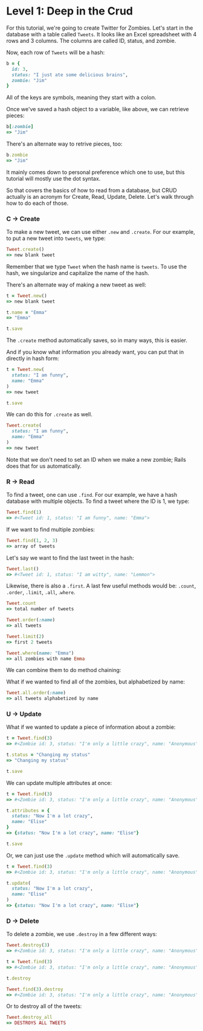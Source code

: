 # Level 1: Deep in the Crud

For this tutorial, we're going to create Twitter for Zombies. Let's start in the database with a table called `Tweets`. It looks like an Excel spreadsheet with 4 rows and 3 columns. The columns are called ID, status, and zombie.

Now, each row of `Tweets` will be a hash:

```ruby
b = {
  id: 3,
  status: "I just ate some delicious brains",
  zombie: "Jim"
}
```

All of the keys are symbols, meaning they start with a colon.

Once we've saved a hash object to a variable, like above, we can retrieve pieces:

```ruby
b[:zombie]
=> "Jim"
```

There's an alternate way to retrive pieces, too:

```ruby
b.zombie
=> "Jim"
```

It mainly comes down to personal preference which one to use, but this tutorial will mostly use the dot syntax.

So that covers the basics of how to read from a database, but CRUD actually is an acronym for Create, Read, Update, Delete. Let's walk through how to do each of those.

### C -> Create

To make a new tweet, we can use either `.new` and `.create`. For our example, to put a new tweet into `tweets`, we type:

```ruby
Tweet.create()
=> new blank tweet
```

Remember that we type `Tweet` when the hash name is `tweets`. To use the hash, we singularize and capitalize the name of the hash.

There's an alternate way of making a new tweet as well:

```ruby
t = Tweet.new()
=> new blank tweet

t.name = "Emma"
=> "Emma"

t.save
```

The `.create` method automatically saves, so in many ways, this is easier.

And if you know what information you already want, you can put that in directly in hash form:

```ruby
t = Tweet.new(
  status: "I am funny",
  name: "Emma"
)
=> new tweet

t.save
```

We can do this for `.create` as well.

```ruby
Tweet.create(
  status: "I am funny",
  name: "Emma"
)
=> new tweet
```

Note that we don't need to set an ID when we make a new zombie; Rails does that for us automatically.

### R -> Read

To find a tweet, one can use `.find`. For our example, we have a hash database with multiple objects. To find a tweet where the ID is 1, we type:

```ruby
Tweet.find(1)
=> #<Tweet id: 1, status: "I am funny", name: "Emma">
```

If we want to find multiple zombies:

```ruby
Tweet.find(1, 2, 3)
=> array of tweets
```

Let's say we want to find the last tweet in the hash:

```ruby
Tweet.last()
=> #<Tweet id: 1, status: "I am witty", name: "Lemmon">
```

Likewise, there is also a `.first`. A last few useful methods would be: `.count`, `.order`, `.limit`, `.all`, .`where`.

```ruby
Tweet.count
=> total number of tweets

Tweet.order(:name)
=> all tweets

Tweet.limit(2)
=> first 2 tweets

Tweet.where(name: "Emma")
=> all zombies with name Emma
```

We can combine them to do method chaining:

What if we wanted to find all of the zombies, but alphabetized by name:

```ruby
Tweet.all.order(:name)
=> all tweets alphabetized by name
```

### U -> Update

What if we wanted to update a piece of information about a zombie:

```ruby
t = Tweet.find(3)
=> #<Zombie id: 3, status: "I'm only a little crazy", name: "Anonymous">

t.status = "Changing my status"
=> "Changing my status"

t.save
```

We can update multiple attributes at once:

```ruby
t = Tweet.find(3)
=> #<Zombie id: 3, status: "I'm only a little crazy", name: "Anonymous">

t.attributes = {
  status: "Now I'm a lot crazy",
  name: "Elise"
}
=> {status: "Now I'm a lot crazy", name: "Elise"}

t.save
```

Or, we can just use the `.update` method which will automatically save.

```ruby
t = Tweet.find(3)
=> #<Zombie id: 3, status: "I'm only a little crazy", name: "Anonymous">

t.update(
  status: "Now I'm a lot crazy",
  name: "Elise"
)
=> {status: "Now I'm a lot crazy", name: "Elise"}
```

### D -> Delete

To delete a zombie, we use `.destroy` in a few different ways:

```ruby
Tweet.destroy(3)
=> #<Zombie id: 3, status: "I'm only a little crazy", name: "Anonymous">
```

```ruby
t = Tweet.find(3)
=> #<Zombie id: 3, status: "I'm only a little crazy", name: "Anonymous">

t.destroy
```

```ruby
Tweet.find(3).destroy
=> #<Zombie id: 3, status: "I'm only a little crazy", name: "Anonymous">
```

Or to destroy all of the tweets:

```ruby
Tweet.destroy_all
=> DESTROYS ALL TWEETS
```

